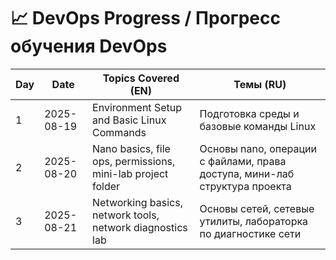 # 📈 DevOps Progress / Прогресс обучения DevOps

| Day | Date | Topics Covered (EN) | Темы (RU) |
|-----|------|----------------------|-----------|
| 1 | 2025-08-19 | Environment Setup and Basic Linux Commands | Подготовка среды и базовые команды Linux |
| 2 | 2025-08-20 | Nano basics, file ops, permissions, mini-lab project folder | Основы nano, операции с файлами, права доступа, мини-лаб структура проекта |
| 3 | 2025-08-21 | Networking basics, network tools, network diagnostics lab | Основы сетей, сетевые утилиты, лабораторка по диагностике сети |
